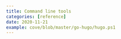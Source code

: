 ```yaml
---
title: Command line tools
categories: [reference]
date: 2020-11-21
example: cove/blob/master/go-hugo/hugo.ps1
---
```

